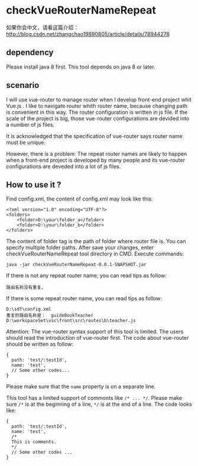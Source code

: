 # checkVueRouterNameRepeat
如果你会中文，请看这篇介绍：http://blog.csdn.net/zhangchao19890805/article/details/78944278

## dependency

Please install java 8 first. This tool depends on java 8 or later.

## scenario

I will use vue-router to manage router when I develop front-end project whit Vue.js . I like to navigate router whith router name, because changing path is convenient in this way. The router configuration is written in js file. If the scale of the project is big, those vue-router configurations are devided into a number of js files. 

It is acknowledged that the specification of vue-router says router name must be unique.

However, there is a problem: The repeat router names are likely to happen when a front-end project is developed by many people and its vue-router configurations are deveded into a lot of js files.

## How to use it ?

Find config.xml, the content of config.xml may look like this:

```
<?xml version="1.0" encoding="UTF-8"?>
<folders>
    <folder>D:\your\folder_a</folder>
    <folder>D:\your\folder_b</folder>
</folders>
```

The content of folder tag is the path of folder where router file is. You can specify multiple folder paths. After save your changes, enter checkVueRouterNameRepeat tool directory in CMD. Execute commands:

```
java -jar checkVueRouterNameRepeat-0.0.1-SNAPSHOT.jar
```

If there is not any repeat router name, you can read tips as follow:

```
路由名称没有重复。
```

If there is some repeat router name, you can read tips as follow:

```
D:\sdf\config.xml
重复的路由名称是：  guideBookTeacher
D:\workspaceSet\vsc\front\src\routes\b\teacher.js
```

Attention: The vue-router syntax support of this tool is limited. The users should read the introduction of vue-router first. The code about vue-router should be written as follow:

```
{
  path: 'test/:testId',
  name: 'test',
  // Some other codes...
}
```
Please make sure that the `name` property is on a separate line.

This tool has a limited support of commonts like `/* ... */`.
Please make sure `/*` is at the beginning of a line, 
`*/` is at the end of a line. The code looks like:

```
{
  path: 'test/:testId',
  name: 'test',
  /*
  This is comments.
  */
  // Some other codes ...
}
```
